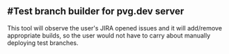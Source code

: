 #Test branch builder for pvg.dev server
---
This tool will observe the user's JIRA opened issues and it will add/remove appropriate builds,
so the user would not have to carry about manually deploying test branches.
